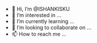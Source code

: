 - 👋 Hi, I’m @ISHANKISKU
- 👀 I’m interested in ...
- 🌱 I’m currently learning ...
- 💞️ I’m looking to collaborate on ...
- 📫 How to reach me ...

<!---
ISHANKISKU/ISHANKISKU is a ✨ special ✨ repository because its `README.md` (this file) appears on your GitHub profile.
You can click the Preview link to take a look at your changes.
--->
